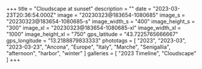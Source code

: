 +++
title = "Cloudscape at sunset"
description = ""
date = "2023-03-23T20:36:54.000Z"
image = "20230323@183654-1080685"
image_s = "20230323@183654-1080685-s"
image_width_s = "400"
image_height_s = "300"
image_xl = "20230323@183654-1080685-xl"
image_width_xl = "1000"
image_height_xl = "750"
gps_latitude = "43.7225765666667"
gps_longitude = "13.2188879833333"
phototags = [ "2023", "2023-03", "2023-03-23", "Ancona", "Europe", "Italy", "Marche", "Senigallia", "afternoon", "harbor", "winter" ]
galleries = [ "2023 Timeline", "Cloudscape" ]
+++
